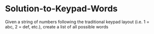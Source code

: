 # Solution-to-Keypad-Words
Given a string of numbers following the traditional keypad layout (i.e. 1 = abc, 2 = def, etc.), create a list of all possible words
